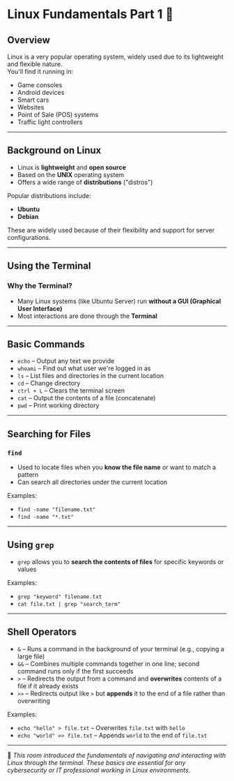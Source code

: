 # Linux Fundamentals Part 1 🐧

## Overview
Linux is a very popular operating system, widely used due to its lightweight and flexible nature.  
You'll find it running in:

- Game consoles  
- Android devices  
- Smart cars  
- Websites  
- Point of Sale (POS) systems  
- Traffic light controllers  

---

## Background on Linux
- Linux is **lightweight** and **open source**
- Based on the **UNIX** operating system
- Offers a wide range of **distributions** ("distros")

Popular distributions include:
- **Ubuntu**
- **Debian**

These are widely used because of their flexibility and support for server configurations.

---

## Using the Terminal

### Why the Terminal?
- Many Linux systems (like Ubuntu Server) run **without a GUI (Graphical User Interface)**
- Most interactions are done through the **Terminal**

---

## Basic Commands

- `echo` – Output any text we provide  
- `whoami` – Find out what user we're logged in as  
- `ls` – List files and directories in the current location  
- `cd` – Change directory  
- `ctrl + L` – Clears the terminal screen  
- `cat` – Output the contents of a file (concatenate)  
- `pwd` – Print working directory  

---

## Searching for Files

### `find`
- Used to locate files when you **know the file name** or want to match a pattern  
- Can search all directories under the current location  

Examples:
- `find -name "filename.txt"`  
- `find -name "*.txt"`

---

## Using `grep`

- `grep` allows you to **search the contents of files** for specific keywords or values  

Examples:
- `grep "keyword" filename.txt`  
- `cat file.txt | grep "search_term"`

---

## Shell Operators

- `&` – Runs a command in the background of your terminal (e.g., copying a large file)  
- `&&` – Combines multiple commands together in one line; second command runs only if the first succeeds  
- `>` – Redirects the output from a command and **overwrites** contents of a file if it already exists  
- `>>` – Redirects output like `>` but **appends** it to the end of a file rather than overwriting

Examples:
- `echo "hello" > file.txt` – Overwrites `file.txt` with `hello`  
- `echo "world" >> file.txt` – Appends `world` to the end of `file.txt`

---

📌 *This room introduced the fundamentals of navigating and interacting with Linux through the terminal. These basics are essential for any cybersecurity or IT professional working in Linux environments.*

